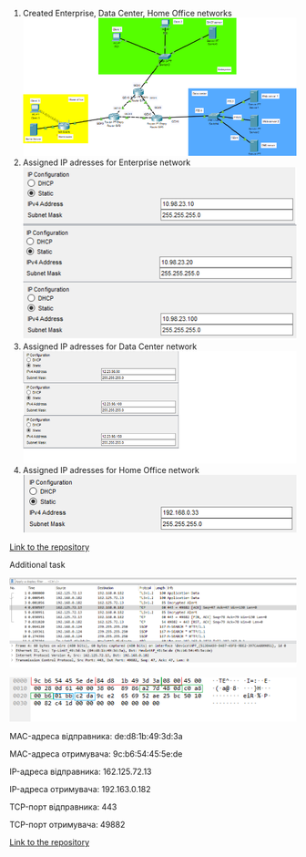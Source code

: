 1. Created Enterprise, Data Center, Home Office networks 
![Created Enterprise, Data Center, Home Office networks](3.1(1).png)
2. Assigned IP adresses for Enterprise network 
![Assigned IP adresses for Enterprise network](ipforent.png)
3. Assigned IP adresses for Data Center network 
![Assigned IP adresses for Data Center network](ipfordc.png)
4. Assigned IP adresses for Home Office network 
![Assigned IP adresses for Home Office network](ipforho.png)

[Link to the repository](https://github.com/veronika2312/DevOps_online_Kharkiv_2022Q1Q2/tree/main/m3)

Additional task

![Screenshot](screenshotws1.png)

![Screenshot2](screenshotws2.png)

MAC-адреса відправника: de:d8:1b:49:3d:3a

MAC-адреса отримувача: 9c:b6:54:45:5e:de

IP-адреса відправника: 162.125.72.13

IP-адреса отримувача: 192.163.0.182

TCP-порт відправника: 443

TCP-порт отримувача: 49882

[Link to the repository](https://github.com/veronika2312/DevOps_online_Kharkiv_2022Q1Q2/tree/main/m3)